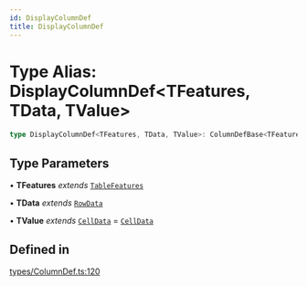 ```yaml
---
id: DisplayColumnDef
title: DisplayColumnDef
---
```


# Type Alias: DisplayColumnDef\<TFeatures, TData, TValue\>

```ts
type DisplayColumnDef<TFeatures, TData, TValue>: ColumnDefBase<TFeatures, TData, TValue> & ColumnIdentifiers<TFeatures, TData, TValue>;
```

## Type Parameters

• **TFeatures** *extends* [`TableFeatures`](tablefeatures.md)

• **TData** *extends* [`RowData`](rowdata.md)

• **TValue** *extends* [`CellData`](celldata.md) = [`CellData`](celldata.md)

## Defined in

[types/ColumnDef.ts:120](https://github.com/TanStack/table/blob/main/packages/table-core/src/types/ColumnDef.ts#L120)
